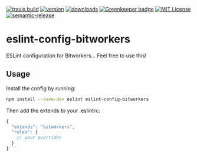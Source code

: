 [![travis build](https://img.shields.io/travis/bitworkers-official/prettier-config-bitworkers.svg?style=flat-square)](https://travis-ci.org/bitworkers-official/prettier-config-bitworkers)
[![version](https://img.shields.io/npm/v/prettier-config-bitworkers.svg?style=flat-square)](http://npm.im/prettier-config-bitworkers)
[![downloads](https://img.shields.io/npm/dm/prettier-config-bitworkers.svg?style=flat-square)](http://npm-stat.com/charts.html?package=prettier-config-bitworkers)
[![Greenkeeper badge](https://badges.greenkeeper.io/bitworkers-official/prettier-config-bitworkers.svg?style=flat-square)](https://greenkeeper.io/)
[![MIT License](https://img.shields.io/npm/l/prettier-config-bitworkers.svg?style=flat-square)](http://opensource.org/licenses/MIT)
[![semantic-release](https://img.shields.io/badge/%20%20%F0%9F%93%A6%F0%9F%9A%80-semantic--release-e10079.svg?style=flat-square)](https://github.com/semantic-release/semantic-release)

# eslint-config-bitworkers

ESLint configuration for Bitworkers... Feel free to use this!

## Usage

Install the config by running:

```sh
npm install --save-dev eslint eslint-config-bitworkers
```

Then add the extends to your .eslintrc:
```js
{
  "extends": "bitworkers",
  "rules": {
    // your overrides
  }
}```
